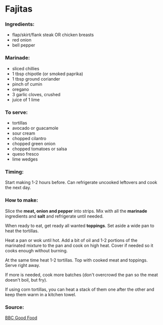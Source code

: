 # Fajitas

### Ingredients:
* flap/skirt/flank steak OR chicken breasts
* red onion
* bell pepper

### Marinade:
* sliced chillies
* 1 tbsp chipotle (or smoked paprika)
* 1 tbsp ground coriander
* pinch of cumin
* oregano
* 3 garlic cloves, crushed
* juice of 1 lime

### To serve:
* tortillas
* avocado or guacamole
* sour cream
* chopped cilantro
* chopped green onion
* chopped tomatoes or salsa
* queso fresco
* lime wedges

### Timing:

Start making 1-2 hours before. Can refrigerate uncooked leftovers and cook the next day.


### How to make:

Slice the **meat, onion and pepper** into strips. Mix with all the **marinade** ingredients and **salt**  and refrigerate until needed.

When ready to eat, get ready all wanted **toppings**. Set aside a wide pan to heat the tortillas. 

Heat a pan or wok until hot. Add a bit of oil and 1-2 portions of the marinated mixture to the pan and cook on high heat. Cover if needed so it cooks enough without burning.

At the same time heat 1-2 tortillas. Top with cooked meat and toppings. Serve right away.

If more is needed, cook more batches (don't overcrowd the pan so the meat doesn't boil, but fry).

If using corn tortillas, you can heat a stack of them one after the other and keep them warm in a kitchen towel.


### Source:

[BBC Good Food](https://www.bbcgoodfood.com/recipes/easy-chicken-fajitas)
